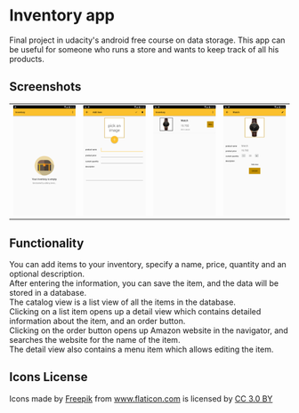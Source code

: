 # Inventory app
Final project in udacity's android free course on data storage.
This app can be useful for someone who runs a store and wants to keep track of all his products.
## Screenshots
|   |   |   |   |
| - | - | - | - |
| <img src="screenshots/empty_view.png"> | <img src="screenshots/add_item.png"> | <img src="screenshots/catalog.png"> | <img src="screenshots/detail_view.png"> |
## Functionality
You can add items to your inventory, specify a name, price, quantity and an optional description.</br>
After entering the information, you can save the item, and the data will be stored in a database.</br>
The catalog view is a list view of all the items in the database.</br>
Clicking on a list item opens up a detail view which contains detailed information about the item, and an order button.</br>
Clicking on the order button opens up Amazon website in the navigator, and searches the website for the name of the item.</br>
The detail view also contains a menu item which allows editing the item.
## Icons License
<div>Icons made by <a href="http://www.freepik.com" title="Freepik">Freepik</a> from <a href="https://www.flaticon.com/" title="Flaticon">www.flaticon.com</a> is licensed by <a href="http://creativecommons.org/licenses/by/3.0/" title="Creative Commons BY 3.0" target="_blank">CC 3.0 BY</a></div>
